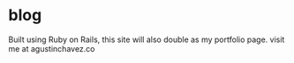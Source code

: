 # blog
Built using Ruby on Rails, this site will also double as my portfolio page.
visit me at agustinchavez.co
